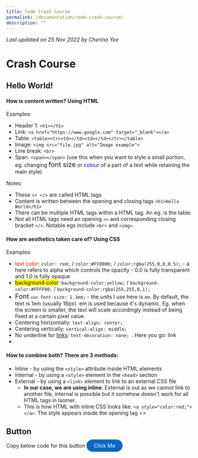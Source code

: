 ```yaml
---
title: Code Crash Course
permalink: /documentation/code-crash-course/
description: ""
---
```


*Last updated on 25 Nov 2022 by Cherina Yee*
# Crash Course
## Hello World!

#### How is content written? Using **HTML**
Examples:
  * Header 1: ```<h1></h1>```
  * Link: ```<a href="https://www.google.com" target="_blank"></a>```
  * Table: ```<table><tr><td></td><td></td></tr></table>```
  * Image: ```<img src="file.jpg" alt="Image example">```
  * Line break: ```<br>``` 
  * Span: ```<span></span>``` (use this when you want to style a small portion,  eg. changing <span style="font-size:1.3em">font size</span> or <span style="color:blue;">colour</span> of a part of a text while retaining the main style)
  
Notes:
* These ```<> </>``` are called HTML tags
* Content is written between the opening and closing tags ```<h1>Hello World</h1>```
* There can be multiple HTML tags within a HTML tag. An eg. is the table. 
* Not all HTML tags need an opening ```<>``` and corresponding closing bracket ```</>```.  Notable egs include ```<br>``` and ```<img>```. 


#### How are aesthetics taken care of? Using **CSS**

Examples:
  * <span style="color:red;">text color</span>: ```color: red;``` / ```color:#FF0000;``` / ```color:rgba(255,0,0,0.5);``` - a here refers to alpha which controls the opacity - 0.0 is fully transparent and 1.0 is fully opaque
  * <span style="background-color:#FFFF00;">background color</span>: ```background-color:yellow;```  / ```background-color:#FFFF00;``` / ```background-color:rgba(255,255,0,1);``` 
  * <span style="font-size:1.3em">Font</span> <span style="font-size:0.7em">size</span>: ```font-size: 1.3em;``` - the units I use here is ```em```. By default, the text is 1em (usually 16px). em is used because it's dynamic. Eg. when the screen is smaller, the text will scale accordingly instead of being fixed at a certain pixel value.
  * Centering horizontally: ```text-align: center;```
  * Centering vertically: ```vertical-align: middle;```
  * No underline for <a href="https://ww.google.com" target="_blank">links</a>: ```text-decoration: none; ```. Here you go: <a href="https://ww.google.com" target="_blank" style="text-decoration: none; ">link</a>
  * 

#### How to combine both? There are 3 methods: 
* Inline - by using the ```<style>``` attribute inside HTML elements
* Internal - by using a ```<style>``` element in the ```<head>``` section
* External - by using a ```<link>``` element to link to an external CSS file
	* **In our case, we are using inline**. External is out as we cannot link to another file, internal is possible but it somehow doesn't work for all HTML tags in Isomer.
	* This is how HTML with inline CSS looks like: ```<a style="color:red;"></a>```. The style appears inside the opening tag <>


## Button
Copy below code for this button <a style="background-color: #0A66C2; color: white; text-decoration: none; border-radius: 100px; padding-left: 20px; padding-right: 20px; padding-top:8px; padding-bottom:8px" target="_blank" href="https://www.google.com">Click Me</a>